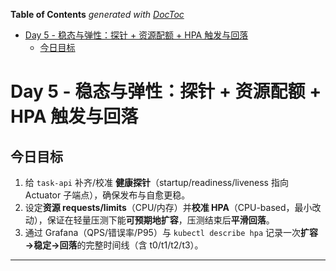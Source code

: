 <!-- START doctoc generated TOC please keep comment here to allow auto update -->
<!-- DON'T EDIT THIS SECTION, INSTEAD RE-RUN doctoc TO UPDATE -->
**Table of Contents**  *generated with [DocToc](https://github.com/thlorenz/doctoc)*

- [Day 5 - 稳态与弹性：探针 + 资源配额 + HPA 触发与回落](#day-5---%E7%A8%B3%E6%80%81%E4%B8%8E%E5%BC%B9%E6%80%A7%E6%8E%A2%E9%92%88--%E8%B5%84%E6%BA%90%E9%85%8D%E9%A2%9D--hpa-%E8%A7%A6%E5%8F%91%E4%B8%8E%E5%9B%9E%E8%90%BD)
  - [今日目标](#%E4%BB%8A%E6%97%A5%E7%9B%AE%E6%A0%87)

<!-- END doctoc generated TOC please keep comment here to allow auto update -->

# Day 5 - 稳态与弹性：探针 + 资源配额 + HPA 触发与回落

## 今日目标

1. 给 `task-api` 补齐/校准 **健康探针**（startup/readiness/liveness 指向 Actuator 子端点），确保发布与自愈更稳。
2. 设定**资源 requests/limits**（CPU/内存）并**校准 HPA**（CPU-based，最小改动），保证在轻量压测下能**可预期地扩容**，压测结束后**平滑回落**。
3. 通过 Grafana（QPS/错误率/P95）与 `kubectl describe hpa` 记录一次**扩容→稳定→回落**的完整时间线（含 t0/t1/t2/t3）。

---
